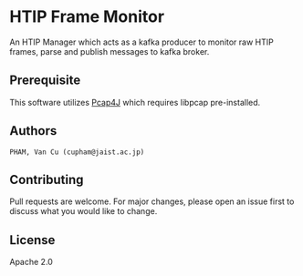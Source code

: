 # HTIP Frame Monitor
An HTIP Manager which acts as a kafka producer to monitor raw HTIP frames, parse and publish messages to kafka broker.
## Prerequisite
This software utilizes [Pcap4J](https://github.com/kaitoy/pcap4j) which requires libpcap pre-installed.
## Authors
	PHAM, Van Cu (cupham@jaist.ac.jp)
## Contributing
Pull requests are welcome. For major changes, please open an issue first to discuss what you would like to change.

## License 
Apache 2.0 
